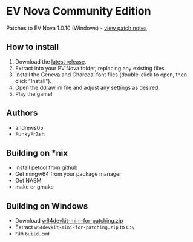 EV Nova Community Edition
==================

Patches to EV Nova 1.0.10 (Windows) - [view patch notes](/dist/EV%20Nova%20CE%20Read%20Me.txt)

How to install
--------------
1. Download the [latest release](https://github.com/andrews05/EV-Nova-CE/releases/latest/download/EV_Nova_CE_Upgrade.zip).
2. Extract into your EV Nova folder, replacing any existing files.
3. Install the Geneva and Charcoal font files (double-click to open, then click "Install").
4. Open the ddraw.ini file and adjust any settings as desired.
5. Play the game!

Authors
-------
 - andrews05
 - FunkyFr3sh

Building on *nix
-----------------
 - Install [petool](https://github.com/FunkyFr3sh/petool) from github
 - Get mingw64 from your package manager
 - Get NASM
 - make or gmake

Building on Windows
-------------------
 - Download [w64devkit-mini-for-patching.zip](https://github.com/FunkyFr3sh/petool/releases/latest/download/w64devkit-mini-for-patching.zip)
 - Extract `w64devkit-mini-for-patching.zip` to `C:\`
 - run `build.cmd`
